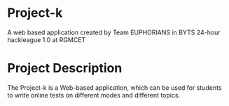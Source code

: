# Project-k
A web based application created by Team EUPHORIANS in  BYTS 24-hour hackleague 1.0 at RGMCET
# Project Description
The Project-k is a Web-based application, which can be used for students to write online tests on different modes and different topics. 

